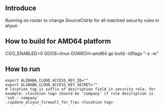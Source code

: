 ## Introduce
Running on router to change SourceCidrIp for all matched security rules in aliyun

## How to build for AMD64 platform
CGO_ENABLED=0 GOOS=linux GOARCH=amd64 go build -ldflags "-s -w"

## How to run
```
export ALIBABA_CLOUD_ACCESS_KEY_ID=""
export ALIBABA_CLOUD_ACCESS_KEY_SECRET=""
# location tag is suffix of description field in security role, for example: <location tag> should be 'company' if rule description is 'ssh - company'
./update_aliyun_firewall_for_frpc <location tag>
```
